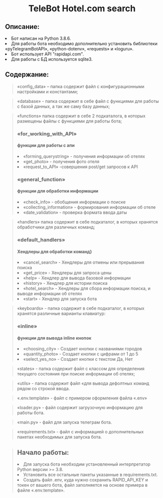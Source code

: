 <h1 align="center">TeleBot Hotel.com search</h1>

<h2>Описание:</h2>
<li>Бот написан на Python 3.8.6.</li>
<li>Для работы бота необходимо дополнительно установить библиотеки «pyTelegramBotAPI», «python-dotenv», «requests» и «loguru».</li>
<li>Бот использует API "rapidapi.com".</li>
<li>Для работы с БД используется sqlite3.</li>

<h2>Содержание:</h2>


>«config_data» – папка содержит файл с конфигурационными настройками и константами;

>«database» - папка содержит в себе файл с функциями для работы с базой данных, а так же саму базу данных;

>«functions»  папка содержит в себе 2 подкаталога, в которых размещены файлы с функциями для работы бота;
><h3>«for_working_with_API»</h3>  <h4>функции для работы с апи</h4>
><li>«forming_querystring» - получения информации об отелях</li>
><li>«get_photo» - получения фото отеля</li>
><li>«request_to_API» -совершения post/get запросов к API</li>
><h3>«general_function»</h3>  <h4>функции для обработки информации</h4>
><li>«check_info» - обобщения информации о поиске</li>
><li>«collecting_information» -  формирования информации об отеле</li>
><li>«date_validation» - проверка формата ввода даты</li>

>«handlers»  папка содержит в себе подкаталог, в которых хранятся обработчики для различных команд;
><h3>«default_handlers»</h3> <h4>Хендлеры для обработки команд}</h4>
><li>«cancel_search» - Хендлеры для отмены или прерывания поиска</li>
><li>«get_price» -  Хендлеры для запроса цены</li>
><li>«help» - Хендлер для вывода базовой информации</li>
><li>«history» - Хендлер для истории поиска</li>
><li>«hotel_search» - Хендлеры для сбора информации поиска, и выводе информации об отелях</li>
><li>«start» - Хендлер для запуска бота</li>

>«keyboards» - папка содержит в себе подкаталог, в которых хранятся различные варианты клавиатур:
><h3>«inline»</h3>  <h4>функции для вывода inline кнопок</h4>
><li>«choosing_city» - Создает кнопки с названиями городов</li>
><li>«quantity_photo» -  Создает кнопки с цифрами от 1 до 5</li>
><li>«select_yes_no» - Создает кнопки с текстом Да, Нет</li>

>«states» - папка содержит файл с классом для определения текущего состояния при поиске информации об отелях;

>«utils» - папка содержит файл «для вывода дефолтных команд рядом со строкой ввода.

>«.env.template» - файл с примером оформления файла «.env»

>«loader.py» - файл содержит загрузочную информацию для работы бота.

>«main.py» - файл для запуска телеграм бота.

>«requirements.txt» - файл с информацией о дополнительных пакетах необходимых для запуска бота.

><h2>Начало работы:</h2> 
><li>Для запуска бота необходим установленный интерпретатор Python версии >= 3.8.</li>
><li>Установить все остальные пакеты указанные в requirements.txt.</li> 
><li>Создать файл .env, куда нужно сохранить RAPID_API_KEY и токен от вашего бота, файл заполняется на основе примера в файле «.env.template».
